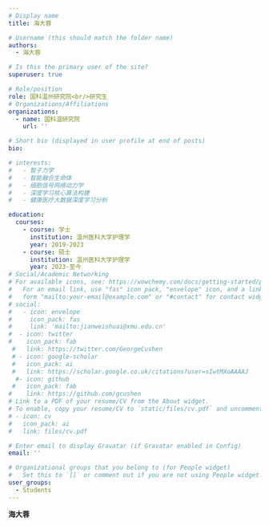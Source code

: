 ```yaml
---
# Display name
title: 海大蓉

# Username (this should match the folder name)
authors:
  - 海大蓉

# Is this the primary user of the site?
superuser: true

# Role/position
role: 国科温州研究院<br/>研究生
# Organizations/Affiliations
organizations:
  - name: 国科温研究院
    url: ''

# Short bio (displayed in user profile at end of posts)
bio: 

# interests:
#   - 智子力学
#   - 智能融合生命体
#   - 细胞信号网络动力学
#   - 深度学习核心算法构建
#   - 健康医疗大数据深度学习分析

education:
  courses:
    - course: 学士
      institution: 温州医科大学护理学
      year: 2019-2023 
    - course: 硕士
      institution: 温州医科大学护理学
      year: 2023-至今
# Social/Academic Networking
# For available icons, see: https://wowchemy.com/docs/getting-started/page-builder/#icons
#   For an email link, use "fas" icon pack, "envelope" icon, and a link in the
#   form "mailto:your-email@example.com" or "#contact" for contact widget.
# social:
#   - icon: envelope
#     icon_pack: fas
#     link: 'mailto:jianweishuai@xmu.edu.cn'
#  - icon: twitter
#    icon_pack: fab
 #   link: https://twitter.com/GeorgeCushen
 # - icon: google-scholar
 #   icon_pack: ai
 #   link: https://scholar.google.co.uk/citations?user=sIwtMXoAAAAJ
  #- icon: github
 #   icon_pack: fab
#    link: https://github.com/gcushen
# Link to a PDF of your resume/CV from the About widget.
# To enable, copy your resume/CV to `static/files/cv.pdf` and uncomment the lines below.
# - icon: cv
#   icon_pack: ai
#   link: files/cv.pdf

# Enter email to display Gravatar (if Gravatar enabled in Config)
email: ''

# Organizational groups that you belong to (for People widget)
#   Set this to `[]` or comment out if you are not using People widget.
user_groups:
  - Students
---
```


**海大蓉** <br/><br/>

